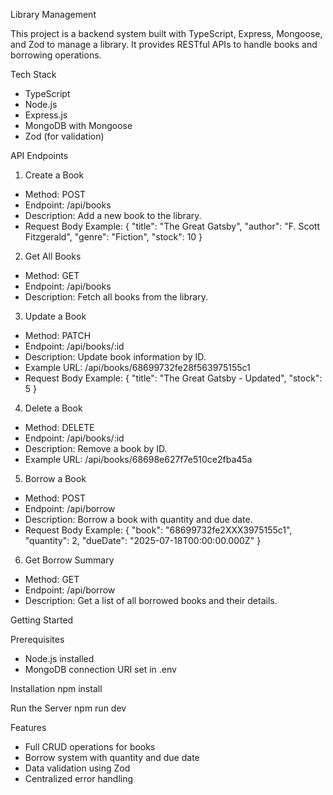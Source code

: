 Library Management

This project is a backend system built with TypeScript, Express, Mongoose, and Zod to manage a library. It provides RESTful APIs to handle books and borrowing operations.

Tech Stack

- TypeScript
- Node.js
- Express.js
- MongoDB with Mongoose
- Zod (for validation)

API Endpoints

1. Create a Book

- Method: POST
- Endpoint: /api/books
- Description: Add a new book to the library.
- Request Body Example:
  {
  "title": "The Great Gatsby",
  "author": "F. Scott Fitzgerald",
  "genre": "Fiction",
  "stock": 10
  }

2. Get All Books

- Method: GET
- Endpoint: /api/books
- Description: Fetch all books from the library.

3. Update a Book

- Method: PATCH
- Endpoint: /api/books/:id
- Description: Update book information by ID.
- Example URL: /api/books/68699732fe28f563975155c1
- Request Body Example:
  {
  "title": "The Great Gatsby - Updated",
  "stock": 5
  }

4. Delete a Book

- Method: DELETE
- Endpoint: /api/books/:id
- Description: Remove a book by ID.
- Example URL: /api/books/68698e627f7e510ce2fba45a

5. Borrow a Book

- Method: POST
- Endpoint: /api/borrow
- Description: Borrow a book with quantity and due date.
- Request Body Example:
  {
  "book": "68699732fe2XXX3975155c1",
  "quantity": 2,
  "dueDate": "2025-07-18T00:00:00.000Z"
  }

6. Get Borrow Summary

- Method: GET
- Endpoint: /api/borrow
- Description: Get a list of all borrowed books and their details.

Getting Started

Prerequisites

- Node.js installed
- MongoDB connection URI set in .env

Installation
npm install

Run the Server
npm run dev

Features

- Full CRUD operations for books
- Borrow system with quantity and due date
- Data validation using Zod
- Centralized error handling
